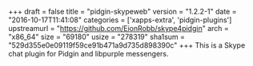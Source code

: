 +++
draft = false
title = "pidgin-skypeweb"
version = "1.2.2-1"
date = "2016-10-17T11:41:08"
categories = ['xapps-extra', 'pidgin-plugins']
upstreamurl = "https://github.com/EionRobb/skype4pidgin"
arch = "x86_64"
size = "69180"
usize = "278319"
sha1sum = "529d355e0e09119f59ce91b471a9d735d898390c"
+++
This is a Skype chat plugin for Pidgin and libpurple messengers.
